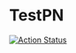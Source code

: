 # TestPN

[![Action Status](https://github.com/yoterpa/TestPN/workflows/Swift/badge.svg?branch=master&event=deployment_status)](https://github.com/yoterpa/TestPN/actions)
